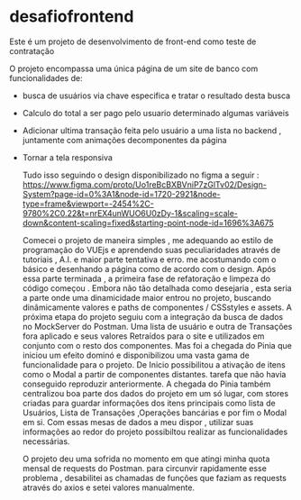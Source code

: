 # desafiofrontend

Este é um projeto de desenvolvimento de front-end como teste de contratação

O projeto encompassa uma única página de um site de banco com funcionalidades de:
* busca de usuários via chave especifica e tratar o resultado desta busca
* Calculo do total a ser pago pelo usuario  determinado algumas variáveis
* Adicionar ultima transação feita pelo usuário a uma lista no backend , juntamente com animações decomponentes da página
* Tornar a tela responsiva
    
  Tudo isso seguindo o design disponibilizado no figma a seguir :
  https://www.figma.com/proto/Uo1reBcBXBVniP7zGlTv02/Design-System?page-id=0%3A1&node-id=1720-2921&node-type=frame&viewport=-2454%2C-9780%2C0.22&t=nrEX4unWUO6U0zDy-1&scaling=scale-down&content-scaling=fixed&starting-point-node-id=1696%3A675


  Comecei o projeto de maneira simples , me adequando ao estilo de programação do VUEjs e aprendendo suas peculiaridades através de tutoriais , A.I. e maior parte tentativa e erro.
  me acostumando com o básico e desenhando a página como de acordo com o design.
      Após essa parte terminada , a primeira fase de refatoração e limpeza do código começou . Embora não tão detalhada como desejaria , esta seria a parte onde uma dinamicidade maior entrou no projeto,
  buscando dinâmicamente valores e paths de componentes / CSSstyles e assets.
      A próxima etapa do projeto seguiu com a integração da busca de dados no MockServer do Postman. Uma lista de usuário e outra de Transações fora aplicado e seus valores Retraídos para o site e utilizados em conjunto com o resto dos componentes.
      Mas foi a chegada do Pinia que iniciou um efeito dominó e disponibilizou uma vasta gama de funcionalidade para o projeto. De Inicio possibilitou a ativação de itens como o Modal a partir de componentes distantes. tarefa que não havia conseguido reproduzir anteriormente.
      A chegada do Pinia também centralizou boa parte dos dados do projeto em um só lugar, com stores criadas para guardar informações dos itens principais  como lista de Usuários, Lista de Transações ,Operações bancárias e por fim o Modal em si.
  Com  essas mesas de dados a meu dispor , utilizar suas informações ao redor do projeto possibiltou realizar as funcionalidades necessárias.

  O projeto deu uma sofrida no momento em que atingi minha quota mensal de requests do Postman.
  para circunvir rapidamente esse problema  , desabilitei as chamadas de funções que faziam as requests através do axios e setei valores manualmente.
